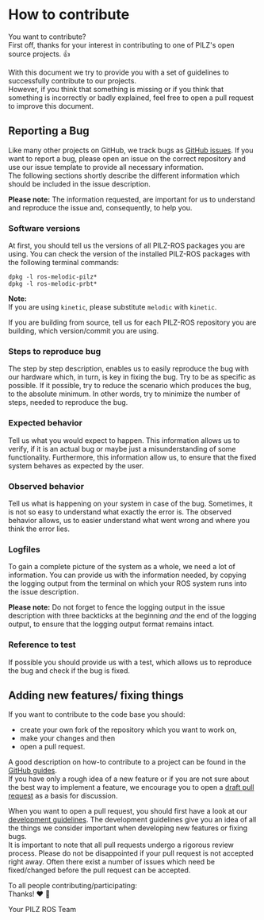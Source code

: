 # How to contribute

You want to contribute?  
First off, thanks for your interest in contributing
to one of PILZ's open source projects. :+1:
  
With this document we try to provide you with a set of guidelines to 
successfully contribute to our projects.  
However, if you think that something is missing or if you think that something 
is incorrectly or badly explained, feel free to open a pull request to improve
this document.

## Reporting a Bug
Like many other projects on GitHub, we track bugs as 
[GitHub issues](https://guides.github.com/features/issues/).
If you want to report a bug, please open an issue on the correct repository and
use our issue template to provide all necessary information.  
The following sections shortly describe the different information which should
be included in the issue description. 

**Please note:** The information requested, are important for us to 
understand and reproduce the issue and, consequently, to help you.

### Software versions
At first, you should tell us the versions of all PILZ-ROS packages you 
are using. You can check the version of the installed PILZ-ROS packages with the 
following terminal commands:  
```
dpkg -l ros-melodic-pilz*
dpkg -l ros-melodic-prbt*
```
  
**Note:**  
If you are using `kinetic`, please substitute `melodic` with `kinetic`.
  
If you are building from source, tell us for each PILZ-ROS
repository you are building, which version/commit you are using.  

### Steps to reproduce bug
The step by step description, enables us to easily reproduce the bug with 
our hardware which, in turn, is key in fixing the bug.
Try to be as specific as possible. If it possible, try to reduce the scenario 
which produces the bug, to the absolute minimum. 
In other words, try to minimize the number of steps,
needed to reproduce the bug.

### Expected behavior
Tell us what you would expect to happen. This information allows us to verify,
if it is an actual bug or maybe just a misunderstanding of some functionality.
Furthermore, this information allow us, to ensure that the fixed system
behaves as expected by the user.

### Observed behavior
Tell us what is happening on your system in case of the bug. 
Sometimes, it is not so easy to
understand what exactly the error is. The observed behavior allows, us to
easier understand what went wrong and where you think the error lies.

### Logfiles
To gain a complete picture of the system as a whole, we need a lot of 
information. You can provide us with the information needed, by copying the
logging output from the terminal on which your ROS system runs into the 
issue description.  
  
**Please note:** Do not forget to fence the logging output in the issue
description with three backticks at the beginning *and* the end of the 
logging output, to ensure that the logging output format remains intact.

### Reference to test
If possible you should provide us with a test, which allows us 
to reproduce the bug and check if the bug is fixed.

## Adding new features/ fixing things
If you want to contribute to the code base you should:
- create your own fork of the repository which you want to work on,
- make your changes and then
- open a pull request.

A good description on how-to contribute to a project can be found in the
[GitHub guides](https://guides.github.com/activities/forking/).  
If you have only a rough idea of a new feature
or if you are not sure about the best way to implement a feature, we 
encourage you to open a
[draft pull request](https://github.blog/2019-02-14-introducing-draft-pull-requests/)
as a basis for discussion.  

When you want to open a pull request, you should first have a look
at our [development guidelines](development_guidelines.md). The development
guidelines give you an idea of all the things we consider important when
developing new features or fixing bugs.  
It is important to note that all pull requests undergo a rigorous review 
process. Please do not be disappointed if your pull request is not accepted 
right away. Often there exist a number of issues which need be fixed/changed 
before the pull request can be accepted.




To all people contributing/participating:  
Thanks! :heart: :muscle:  
  
Your PILZ ROS Team


